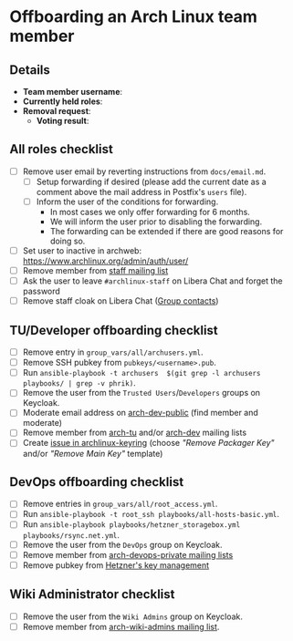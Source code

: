 <!--
This template should be used for offboarding Arch Linux team members.
-->

# Offboarding an Arch Linux team member

## Details

- **Team member username**:
- **Currently held roles**: <!-- Add known roles here like TU, DevOps, etc -->
- **Removal request**: <!-- Add link to relevant mailing list mail -->
  - **Voting result**: <!-- Add link to relevant mailing list mail -->

## All roles checklist

- [ ] Remove user email by reverting instructions from `docs/email.md`.
  - [ ] Setup forwarding if desired (please add the current date as a comment above the mail address in Postfix's `users` file).
  - [ ] Inform the user of the conditions for forwarding.
    - In most cases we only offer forwarding for 6 months.
    - We will inform the user prior to disabling the forwarding.
    - The forwarding can be extended if there are good reasons for doing so.
- [ ] Set user to inactive in archweb: https://www.archlinux.org/admin/auth/user/
- [ ] Remove member from [staff mailing list](https://lists.archlinux.org/mailman3/lists/staff.lists.archlinux.org/members/member/)
- [ ] Ask the user to leave `#archlinux-staff` on Libera Chat and forget the password
- [ ] Remove staff cloak on Libera Chat ([Group contacts](https://wiki.archlinux.org/title/Arch_IRC_channels#Libera_Chat_group_contacts))

## TU/Developer offboarding checklist

- [ ] Remove entry in `group_vars/all/archusers.yml`.
- [ ] Remove SSH pubkey from `pubkeys/<username>.pub`.
- [ ] Run `ansible-playbook -t archusers  $(git grep -l archusers playbooks/ | grep -v phrik)`.
- [ ] Remove the user from the `Trusted Users`/`Developers` groups on Keycloak.
- [ ] Moderate email address on [arch-dev-public](https://lists.archlinux.org/mailman3/lists/arch-dev-public.lists.archlinux.org/members/member/) (find member and moderate)
- [ ] Remove member from [arch-tu](https://lists.archlinux.org/mailman3/lists/arch-tu.lists.archlinux.org/members/member/) and/or [arch-dev](https://lists.archlinux.org/mailman3/lists/arch-dev.lists.archlinux.org/members/member/) mailing lists
- [ ] Create [issue in archlinux-keyring](https://gitlab.archlinux.org/archlinux/archlinux-keyring/-/issues/new) (choose *"Remove Packager Key"* and/or *"Remove Main Key"* template)

## DevOps offboarding checklist

- [ ] Remove entries in `group_vars/all/root_access.yml`.
- [ ] Run `ansible-playbook -t root_ssh playbooks/all-hosts-basic.yml`.
- [ ] Run `ansible-playbook playbooks/hetzner_storagebox.yml playbooks/rsync.net.yml`.
- [ ] Remove the user from the `DevOps` group on Keycloak.
- [ ] Remove member from [arch-devops-private mailing lists](https://lists.archlinux.org/mailman3/lists/arch-devops-private.lists.archlinux.org/members/member/)
- [ ] Remove pubkey from [Hetzner's key management](https://robot.your-server.de/key/index)

## Wiki Administrator checklist

- [ ] Remove the user from the `Wiki Admins` group on Keycloak.
- [ ] Remove member from [arch-wiki-admins mailing list](https://lists.archlinux.org/mailman3/lists/arch-wiki-admins.lists.archlinux.org/members/member/).
